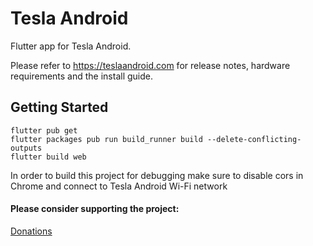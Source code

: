 # Tesla Android

Flutter app for Tesla Android.

Please refer to https://teslaandroid.com for release notes, hardware requirements and the install guide.

## Getting Started

```
flutter pub get
flutter packages pub run build_runner build --delete-conflicting-outputs  
flutter build web
```

In order to build this project for debugging make sure to disable cors in Chrome and connect to Tesla Android Wi-Fi network

#### Please consider supporting the project: 

[Donations](https://teslaandroid.com/donations)

